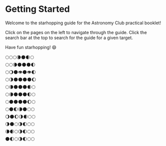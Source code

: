 # Getting Started

Welcome to the starhopping guide for the Astronomy Club practical booklet!

Click on the pages on the left to navigate through the guide. Click the search bar at the top to search for the guide
for a given target.

Have fun starhopping! :smile:

:full_moon::full_moon::full_moon::waning_crescent_moon::new_moon::waxing_crescent_moon::full_moon:<br>
:full_moon::full_moon::waning_crescent_moon::new_moon::new_moon::new_moon::first_quarter_moon:<br>
:full_moon::waning_gibbous_moon::new_moon::eye::new_moon::eye::first_quarter_moon:<br>
:full_moon::last_quarter_moon::new_moon::new_moon::new_moon::new_moon::waxing_gibbous_moon:<br>
:full_moon::waning_crescent_moon::new_moon::new_moon::new_moon::waxing_crescent_moon::full_moon:<br>
:full_moon::waning_crescent_moon::new_moon::new_moon::new_moon::first_quarter_moon::full_moon:<br>
:full_moon::new_moon::new_moon::new_moon::new_moon::waxing_gibbous_moon::full_moon:<br>
:full_moon::new_moon::first_quarter_moon::waning_crescent_moon::new_moon::full_moon::full_moon:<br>
:waning_gibbous_moon::new_moon::waxing_gibbous_moon::last_quarter_moon::waxing_crescent_moon::full_moon::full_moon:<br>
:last_quarter_moon::new_moon::full_moon::last_quarter_moon::first_quarter_moon::full_moon::full_moon:<br>
:waning_crescent_moon::waxing_crescent_moon::full_moon::last_quarter_moon::first_quarter_moon::full_moon::full_moon:<br>
:new_moon::first_quarter_moon::full_moon::last_quarter_moon::first_quarter_moon::full_moon::full_moon:<br>
